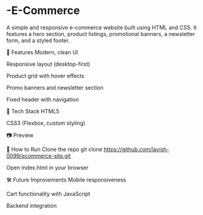 # -E-Commerce
A simple and responsive e-commerce website built using HTML and CSS. It features a hero section, product listings, promotional banners, a newsletter form, and a styled footer.

🚀 Features
Modern, clean UI

Responsive layout (desktop-first)

Product grid with hover effects

Promo banners and newsletter section

Fixed header with navigation

📁 Tech Stack
HTML5

CSS3 (Flexbox, custom styling)

📷 Preview


📂 How to Run
Clone the repo
git clone https://github.com/lavish-0099/ecommerce-site.git

Open index.html in your browser

🛠️ Future Improvements
Mobile responsiveness

Cart functionality with JavaScript

Backend integration

